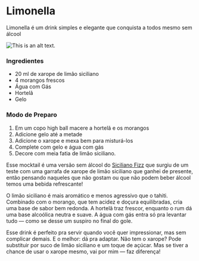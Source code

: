 # Limonella

<script setup lang="ts">
    import Bloquote from '../../components/bloquote.vue'
</script>

<Bloquote>Limonella é um drink simples e elegante que conquista a todos mesmo sem álcool</Bloquote>

![This is an alt text.](https://plus.unsplash.com/premium_photo-1721227932191-8816c036c7ce?q=80&w=2071&auto=format&fit=crop&ixlib=rb-4.1.0&ixid=M3wxMjA3fDB8MHxwaG90by1wYWdlfHx8fGVufDB8fHx8fA%3D%3D "This is a sample image.")

### Ingredientes
* 20 ml de xarope de limão siciliano
* 4 morangos frescos
* Água com Gás
* Hortelã
* Gelo
### Modo de Preparo

1. Em um copo high ball macere a hortelã e os morangos
2. Adicione gelo até a metade
3. Adicione o xarope e mexa bem para misturá-los
4. Complete com gelo e água com gás
5. Decore com meia fatia de limão siciliano.

Esse mocktail é uma versão sem álcool do [Siciliano Fizz](/recipes/rum/sicilianofizz.md) que surgiu de um teste com uma garrafa de xarope de limão siciliano que ganhei de presente, então pensando naqueles que não gostam ou que não podem beber álcool temos uma bebida refrescante!

O limão siciliano é mais aromático e menos agressivo que o tahiti. Combinado com o morango, que tem acidez e doçura equilibradas, cria uma base de sabor bem redonda. A hortelã traz frescor, enquanto o rum dá uma base alcoólica neutra e suave. A água com gás entra só pra levantar tudo — como se desse um suspiro no final do gole.

Esse drink é perfeito pra servir quando você quer impressionar, mas sem complicar demais. E o melhor: dá pra adaptar. Não tem o xarope? Pode substituir por suco de limão siciliano e um toque de açúcar. Mas se tiver a chance de usar o xarope mesmo, vai por mim — faz diferença!
